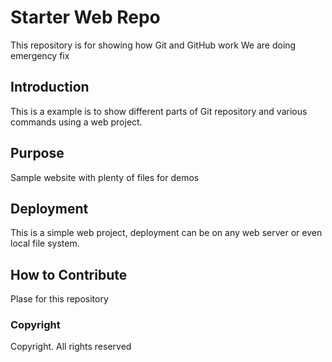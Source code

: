# Starter Web Repo

This repository is for showing how Git and GitHub work
We are doing emergency fix
## Introduction

This is a example is to show different parts of Git repository and various commands using a web project.

## Purpose

Sample website with plenty of files for demos

## Deployment

This is a simple web project, deployment can be on any web server or even local file system.

## How to Contribute

Plase for this repository

### Copyright

Copyright. All rights reserved
